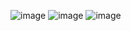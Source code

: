 ![image](https://github.com/user-attachments/assets/7569af4c-e81c-49c5-90a0-ccf4859f5c88)
![image](https://github.com/user-attachments/assets/758d4c5c-edd4-4a9d-831a-29a0abff9a8a)
![image](https://github.com/user-attachments/assets/5af6984c-c571-4643-ab3b-d562c9b7923c)
